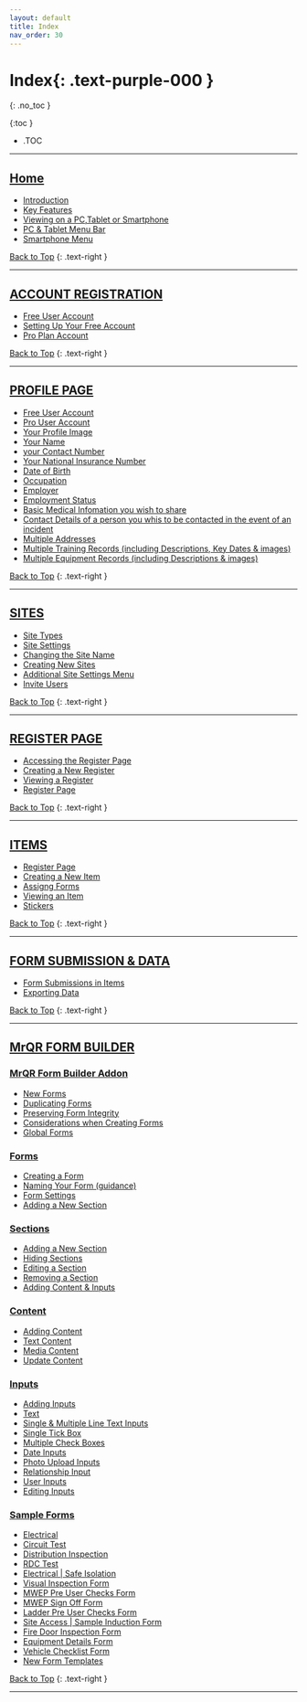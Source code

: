 ```yaml
---
layout: default
title: Index
nav_order: 30
---
```


<html>
<head>
<style>
.button {
  padding: 5px 12px;
  text-align: center;
  text-decoration: none;
  display: inline-block;
  font-size: 9px;
  margin: 4px 2px;
  cursor: pointer; }
.button1 {background-color: #555555;} /* Black */
.button2 {background-color: white;}
.button1 {color: white;}
.button2 {color: grey;}
.button1 {border: none;}
.button2 {border: 1px solid grey}
.button1 {border-radius: 5px;}
.button2 {border-radius: 5px;}
</style>
</head>
</html>

# **Index**{: .text-purple-000 }
{: .no_toc }

{:toc }
- .TOC

___

## [Home](https://docs.mrqr.me/)

* [Introduction](https://docs.mrqr.me/#introduction)
* [Key Features](https://docs.mrqr.me/#key-features)
* [Viewing on a PC,Tablet or Smartphone](https://docs.mrqr.me/#viewing-on-a-pctablet-or-smartphone)
* [PC & Tablet Menu Bar](https://docs.mrqr.me/#pc--tablet-menu-bar)
* [Smartphone Menu](https://docs.mrqr.me/#smartphone-menu)

[Back to Top](https://docs.mrqr.me/registers/)
{: .text-right }
___

##  [ACCOUNT REGISTRATION](https://docs.mrqr.me/registration/)

* [Free User Account](https://docs.mrqr.me/registration/#free-user-account)
* [Setting Up Your Free Account](https://docs.mrqr.me/registration/#setting-up-your-free-account)
* [Pro Plan Account](https://docs.mrqr.me/registration/#pro-plan-account)

[Back to Top](https://docs.mrqr.me/registers/)
{: .text-right }
___

## [PROFILE PAGE](https://docs.mrqr.me/profile/)

* [Free User Account](https://docs.mrqr.me/profile/#free-user-account)
* [Pro User Account](https://docs.mrqr.me/profile/#pro-user-account)
* [Your Profile Image](https://docs.mrqr.me/profile/#your-profile-image)
* [Your Name](https://docs.mrqr.me/profile/#your-name)
* [your Contact Number](https://docs.mrqr.me/profile/#your-contact-number)
* [Your National Insurance Number](https://docs.mrqr.me/profile/#your-national-insurance-number)
* [Date of Birth](https://docs.mrqr.me/profile/#date-of-birth)
* [Occupation](https://docs.mrqr.me/profile/#occupation)
* [Employer](https://docs.mrqr.me/profile/#employer)
* [Employment Status](https://docs.mrqr.me/profile/#employment-status)
* [Basic Medical Infomation you wish to share](https://docs.mrqr.me/profile/#basic-medical-infomation-you-wish-to-share)
* [Contact Details of a person you whis to be contacted in the event of an incident](https://docs.mrqr.me/profile/#contact-details-of-a-person-you-whis-to-be-contacted-in-the-event-of-an-incident)
* [Multiple Addresses](https://docs.mrqr.me/profile/#multiple-addresses)
* [Multiple Training Records (including Descriptions, Key Dates & images)](https://docs.mrqr.me/profile/#multiple-training-records-including-descriptions-key-dates--images)
* [Multiple Equipment Records (including Descriptions & images)](https://docs.mrqr.me/profile/#multiple-equipment-records-including-descriptions--images)

[Back to Top](https://docs.mrqr.me/registers/)
{: .text-right }
___

## [SITES](https://docs.mrqr.me/sites/) 

* [Site Types](https://docs.mrqr.me/sites/#site-types)
* [Site Settings](https://docs.mrqr.me/sites/#site-settings)
* [Changing the Site Name](https://docs.mrqr.me/sites/#changing-the-site-name)
* [Creating New Sites](https://docs.mrqr.me/sites/#creating-new-sites)
* [Additional Site Settings Menu](https://docs.mrqr.me/sites/#additional-site-settings-menu)
* [Invite Users](https://docs.mrqr.me/sites/#invite-users)

[Back to Top](https://docs.mrqr.me/registers/)
{: .text-right }
___

## [REGISTER PAGE](https://docs.mrqr.me/registers/)

* [Accessing the Register Page](https://docs.mrqr.me/registers/#accessing-the-register-page)
* [Creating a New Register](https://docs.mrqr.me/registers/#creating-a-new-register)
* [Viewing a Register](https://docs.mrqr.me/registers/#viewing-a-register)
* [Register Page](https://docs.mrqr.me/registers/#register-page-1)

[Back to Top](https://docs.mrqr.me/registers/)
{: .text-right }
___

## [ITEMS](https://docs.mrqr.me/assets/)

* [Register Page](https://docs.mrqr.me/assets/#register-page)
* [Creating a New Item](https://docs.mrqr.me/assets/#creating-a-new-item)
* [Assigng Forms](https://docs.mrqr.me/assets/#assigng-forms)
* [Viewing an Item](https://docs.mrqr.me/assets/#viewing-an-item)
* [Stickers](https://docs.mrqr.me/assets/#stickers)

[Back to Top](https://docs.mrqr.me/registers/)
{: .text-right }
___

## [FORM SUBMISSION & DATA](https://docs.mrqr.me/Submission/)

* [Form Submissions in Items](https://docs.mrqr.me/Submission/#form-submissions-in-items)
* [Exporting Data](https://docs.mrqr.me/Submission/#exporting-data)

[Back to Top](https://docs.mrqr.me/registers/)
{: .text-right }
___

## [MrQR FORM BUILDER](https://docs.mrqr.me/docs/FormBuilder)

### [MrQR Form Builder Addon]()

* [New Forms]()
* [Duplicating Forms]()
* [Preserving Form Integrity]()
* [Considerations when Creating Forms]()
* [Global Forms]()

### [Forms]()
* [Creating a Form]()
* [Naming Your Form (guidance)]()
* [Form Settings]()
* [Adding a New Section]()

### [Sections]()
* [Adding a New Section]()
* [Hiding Sections]()
* [Editing a Section]()
* [Removing a Section]()
* [Adding Content & Inputs]()

### [Content]()
* [Adding Content]()
* [Text Content]()
* [Media Content]()
* [Update Content]()
  
### [Inputs]()
* [Adding Inputs]()
* [Text]()
* [Single & Multiple Line Text Inputs]()
* [Single Tick Box]()
* [Multiple Check Boxes]()
* [Date Inputs]()
* [Photo Upload Inputs]()
* [Relationship Input]()
* [User Inputs]()
* [Editing Inputs]()

### [Sample Forms]()
* [Electrical]()
* [Circuit Test]()
* [Distribution Inspection]()
* [RDC Test]()
* [Electrical | Safe Isolation]()
* [Visual Inspection Form]()
* [MWEP Pre User Checks Form]()
* [MWEP Sign Off Form]()
* [Ladder Pre User Checks Form]()
* [Site Access | Sample Induction Form]()
* [Fire Door Inspection Form]()
* [Equipment Details Form]()
* [Vehicle Checklist Form]()
* [New Form Templates]()

[Back to Top](https://docs.mrqr.me/registers/)
{: .text-right }
___
